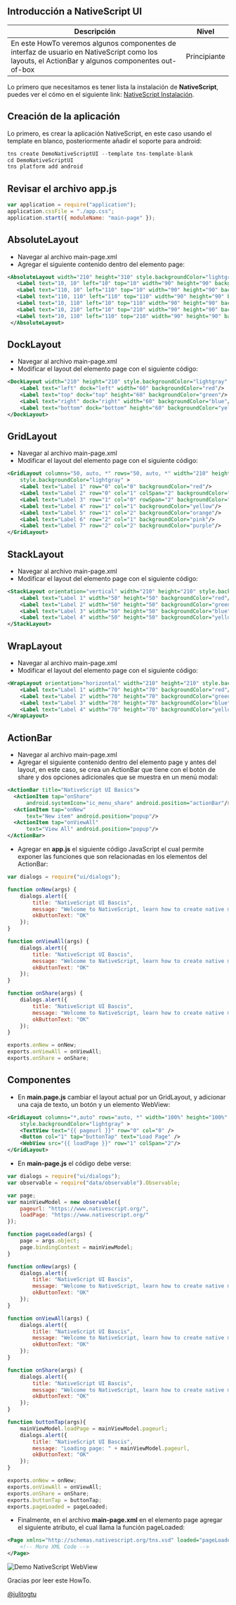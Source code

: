 ## Introducción a NativeScript UI

Descripción | Nivel
------------ | ------------
En este HowTo veremos algunos componentes de interfaz de usuario en NativeScript como los layouts, el ActionBar y algunos componentes out-of-box | Principiante

Lo primero que necesitamos es tener lista la instalación de **NativeScript**, puedes ver el cómo en el siguiente link: [NativeScript Instalación](http://docs.nativescript.org/start/quick-setup).

## Creación de la aplicación

Lo primero, es crear la aplicación NativeScript, en este caso usando el template en blanco, posteriormente añadir el soporte para android:

```javascript
tns create DemoNativeScriptUI --template tns-template-blank
cd DemoNativeScriptUI
tns platform add android
```

##  Revisar el archivo app.js

```javascript
var application = require("application");
application.cssFile = "./app.css";
application.start({ moduleName: "main-page" });
```

## AbsoluteLayout

* Navegar al archivo main-page.xml
* Agregar el siguiente contenido dentro del elemento page:

```xml
<AbsoluteLayout width="210" height="310" style.backgroundColor="lightgray">
   <Label text="10, 10" left="10" top="10" width="90" height="90" backgroundColor="red"/>
   <Label text="110, 10" left="110" top="10" width="90" height="90" backgroundColor="green"/>
   <Label text="110, 110" left="110" top="110" width="90" height="90" backgroundColor="blue"/>
   <Label text="10, 110" left="10" top="110" width="90" height="90" backgroundColor="yellow"/>
   <Label text="10, 210" left="10" top="210" width="90" height="90" backgroundColor="pink"/>
   <Label text="10, 110" left="110" top="210" width="90" height="90" backgroundColor="white"/>
 </AbsoluteLayout>
```

## DockLayout

* Navegar al archivo main-page.xml
* Modificar el layout del elemento page con el siguiente código:

```xml
<DockLayout width="210" height="210" style.backgroundColor="lightgray" stretchLastChild="false">
    <Label text="left" dock="left" width="60" backgroundColor="red"/>
    <Label text="top" dock="top" height="60" backgroundColor="green"/>
    <Label text="right" dock="right" width="60" backgroundColor="blue"/>
    <Label text="bottom" dock="bottom" height="60" backgroundColor="yellow"/>
</DockLayout>
```

## GridLayout

* Navegar al archivo main-page.xml
* Modificar el layout del elemento page con el siguiente código:

```xml
<GridLayout columns="50, auto, *" rows="50, auto, *" width="210" height="210" 
    style.backgroundColor="lightgray" >
    <Label text="Label 1" row="0" col="0" backgroundColor="red"/>
    <Label text="Label 2" row="0" col="1" colSpan="2" backgroundColor="green"/>
    <Label text="Label 3" row="1" col="0" rowSpan="2" backgroundColor="blue"/>
    <Label text="Label 4" row="1" col="1" backgroundColor="yellow"/>
    <Label text="Label 5" row="1" col="2" backgroundColor="orange"/>
    <Label text="Label 6" row="2" col="1" backgroundColor="pink"/>
    <Label text="Label 7" row="2" col="2" backgroundColor="purple"/>
</GridLayout>
```

## StackLayout

* Navegar al archivo main-page.xml
* Modificar el layout del elemento page con el siguiente código:

```xml
<StackLayout orientation="vertical" width="210" height="210" style.backgroundColor="lightgray">
    <Label text="Label 1" width="50" height="50" backgroundColor="red"/>
    <Label text="Label 2" width="50" height="50" backgroundColor="green"/>
    <Label text="Label 3" width="50" height="50" backgroundColor="blue"/>
    <Label text="Label 4" width="50" height="50" backgroundColor="yellow"/>
</StackLayout>
```

## WrapLayout

* Navegar al archivo main-page.xml
* Modificar el layout del elemento page con el siguiente código:

```xml
<WrapLayout orientation="horizontal" width="210" height="210" style.backgroundColor="lightgray">
    <Label text="Label 1" width="70" height="70" backgroundColor="red"/>
    <Label text="Label 2" width="70" height="70" backgroundColor="green"/>
    <Label text="Label 3" width="70" height="70" backgroundColor="blue"/>
    <Label text="Label 4" width="70" height="70" backgroundColor="yellow"/>
</WrapLayout>
```

## ActionBar

* Navegar al archivo main-page.xml
* Agregar el siguiente contenido dentro del elemento page y antes del layout, en este caso, se crea un ActionBar que tiene con el botón de share
 y dos opciones adicionales que se muestra en un menú modal:

```xml
<ActionBar title="NativeScript UI Basics">
  <ActionItem tap="onShare"
      android.systemIcon="ic_menu_share" android.position="actionBar"/>
  <ActionItem tap="onNew"
      text="New item" android.position="popup"/>
  <ActionItem tap="onViewAll"
      text="View All" android.position="popup"/>
</ActionBar>
```

* Agregar en **app.js** el siguiente código JavaScript el cual permite exponer las funciones que son relacionadas en los elementos del ActionBar:

```javascript
var dialogs = require("ui/dialogs");

function onNew(args) {
    dialogs.alert({
        title: "NativeScript UI Bascis",
        message: "Welcome to NativeScript, learn how to create native mobile applications for Android and iOS",
        okButtonText: "OK"
    });
}

function onViewAll(args) {
    dialogs.alert({
        title: "NativeScript UI Bascis",
        message: "Welcome to NativeScript, learn how to create native mobile applications for Android and iOS",
        okButtonText: "OK"
    });
}

function onShare(args) {
    dialogs.alert({
        title: "NativeScript UI Bascis",
        message: "Welcome to NativeScript, learn how to create native mobile applications for Android and iOS",
        okButtonText: "OK"
    });
}

exports.onNew = onNew;
exports.onViewAll = onViewAll;
exports.onShare = onShare;
```

## Componentes

* En **main.page.js** cambiar el layout actual por un GridLayout, y adicionar una caja de texto, un botón y un elemento WebView:

```xml
<GridLayout columns="*,auto" rows="auto, *" width="100%" height="100%" 
    style.backgroundColor="lightgray" >
    <TextView text="{{ pageurl }}" row="0" col="0" />
    <Button col="1" tap="buttonTap" text="Load Page" />
    <WebView src="{{ loadPage }}" row="1" colSpan="2"/>
</GridLayout>
```

* En **main-page.js** el código debe verse:

```javascript
var dialogs = require("ui/dialogs");
var observable = require("data/observable").Observable;

var page;
var mainViewModel = new observable({
    pageurl: "https://www.nativescript.org/",
    loadPage: "https://www.nativescript.org/"
});

function pageLoaded(args) {
    page = args.object;
    page.bindingContext = mainViewModel;
}

function onNew(args) {
    dialogs.alert({
        title: "NativeScript UI Bascis",
        message: "Welcome to NativeScript, learn how to create native mobile applications for Android and iOS",
        okButtonText: "OK"
    });
}

function onViewAll(args) {
    dialogs.alert({
        title: "NativeScript UI Bascis",
        message: "Welcome to NativeScript, learn how to create native mobile applications for Android and iOS",
        okButtonText: "OK"
    });
}

function onShare(args) {
    dialogs.alert({
        title: "NativeScript UI Bascis",
        message: "Welcome to NativeScript, learn how to create native mobile applications for Android and iOS",
        okButtonText: "OK"
    });
}

function buttonTap(args){
    mainViewModel.loadPage = mainViewModel.pageurl;
    dialogs.alert({
        title: "NativeScript UI Bascis",
        message: "Loading page: " + mainViewModel.pageurl,
        okButtonText: "OK"
    });
}

exports.onNew = onNew;
exports.onViewAll = onViewAll;
exports.onShare = onShare;
exports.buttonTap = buttonTap;
exports.pageLoaded = pageLoaded;
```

* Finalmente, en el archivo **main-page.xml** en el elemento page agregar el siguiente atributo, el cual llama la función pageLoaded:

```xml
<Page xmlns="http://schemas.nativescript.org/tns.xsd" loaded="pageLoaded">
    <!-- More XML Code -->
</Page>
```

![Demo NativeScript WebView](http://res.cloudinary.com/julitogtu/image/upload/v1473368724/webview_yskxls.jpg)

Gracias por leer este HowTo.

[@julitogtu](https://twitter.com/julitogtu)

